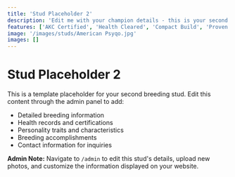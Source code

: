 ```yaml
---
title: 'Stud Placeholder 2'
description: 'Edit me with your champion details - this is your second breeding stud template ready for customization.'
features: ['AKC Certified', 'Health Cleared', 'Compact Build', 'Proven Breeder']
image: '/images/studs/American Psyqo.jpg'
images: []
---
```


# Stud Placeholder 2

This is a template placeholder for your second breeding stud. Edit this content through the admin panel to add:

- Detailed breeding information
- Health records and certifications
- Personality traits and characteristics
- Breeding accomplishments
- Contact information for inquiries

**Admin Note:** Navigate to `/admin` to edit this stud's details, upload new photos, and customize the information displayed on your website. 